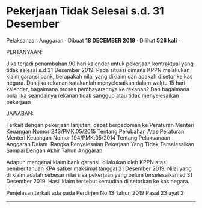 Pekerjaan Tidak Selesai s.d. 31 Desember
========================================

Pelaksanaan Anggaran · Dibuat **18 DECEMBER 2019** · Dilihat **526 kali** ·

PERTANYAAN:

Jika terjadi penambahan 90 hari kalender untuk pekerjaan kontraktual yang tidak selesai s.d 31 Desember 2019. Pada situasi dimana KPPN melakukan klaim garansi bank, berapakah nilai yang diklaim dan apakah disetor ke kas negara. Dan jika rekanan katakanlah menyelesaikan dalam waktu 15 hari kalender, bagaimana proses pembayarannya ke rekanan? Dan bagaimana pula jika seandainya rekanan tidak sanggup atau tidak menyelesaikan pekerjaan 

JAWABAN:

Terkait dengan pekerjaan lanjutan, dapat berpedoman ke Peraturan Menteri Keuangan Nomor 243/PMK.05/2015 Tentang Perubahan Atas Peraturan Menteri Keuangan Nomor 194/PMK.05/2014 Tentang Pelaksanaan Anggaran Dalam  Rangka Penyelesaian Pekerjaan Yang Tidak Terselesaikan Sampai Dengan Akhir Tahun Anggaran.  
  
Adapun mengenai klaim bank garansi, dilakukan oleh KPPN atas pemberitahuan KPA satker maksimal tanggal 31 Desember 2019. Nilai yang di klaim adalah sebesar nilai sisa pekerjaan yang belum terselesaikan sd 31 Desember 2019. Hasil klaim tersebut kemudian di setorkan ke kas negara.

Penjelasan terkait ada pada Perdirjen No 13 Tahun 2019 Pasal 23 ayat 2

  

  
  
  

* * *